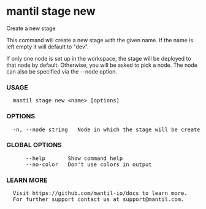 
# mantil stage new

Create a new stage

This command will create a new stage with the given name. If the name is left empty it will default to "dev".

If only one node is set up in the workspace, the stage will be deployed to that node by default.
Otherwise, you will be asked to pick a node. The node can also be specified via the --node option.

### USAGE
<pre>
  mantil stage new &lt;name&gt; [options]
</pre>
### OPTIONS
<pre>
  -n, --node string   Node in which the stage will be created
</pre>
### GLOBAL OPTIONS
<pre>
      --help       Show command help
      --no-color   Don't use colors in output
</pre>
### LEARN MORE
<pre>
  Visit https://github.com/mantil-io/docs to learn more.
  For further support contact us at support@mantil.com.
</pre>
